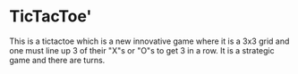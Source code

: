 # TicTacToe'
This is a tictactoe which is a new innovative game where it is a 3x3 grid and one must line up 3 of their "X"s or "O"s to get 3 in a row.
It is a strategic game and there are turns. 
